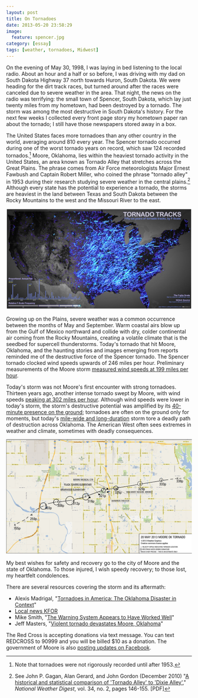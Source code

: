 ```yaml
---
layout: post
title: On Tornadoes
date: 2013-05-20 23:58:29
image: 
  feature: spencer.jpg
category: [essay]
tags: [weather, tornadoes, Midwest]
---
```


On the evening of May 30, 1998, I was laying in bed listening to the local radio. About an hour and a half or so before, I was driving with my dad on South Dakota Highway 37 north towards Huron, South Dakota. We were heading for the dirt track races, but turned around after the races were canceled due to severe weather in the area. That night, the news on the radio was terrifying: the small town of Spencer, South Dakota, which lay just twenty miles from my hometown, had been destroyed by a tornado. The storm was among the most destructive in South Dakota's history. For the next few weeks I collected every front page story my hometown paper ran about the tornado; I still have those newspapers stored away in a box.

The United States faces more tornadoes than any other country in the world, averaging around 810 every year. The Spencer tornado occurred during one of the worst tornado years on record, which saw 124 recorded tornados.[^1] Moore, Oklahoma, lies within the heaviest tornado activity in the United States, an area known as Tornado Alley that stretches across the Great Plains. The phrase comes from Air Force meteorologists Major Ernest Fawbush and Captain Robert Miller, who coined the phrase "tornado alley" in 1953 during their research studying severe weather in the central plains.[^2] Although every state has the potential to experience a tornado, the storms are heaviest in the land between Texas and South Dakota between the Rocky Mountains to the west and the Missouri River to the east.

![Historical paths of tornadoes](/assets/images/tornadoes.jpg)

Growing up on the Plains, severe weather was a common occurrence between the months of May and September. Warm coastal airs blow up from the Gulf of Mexico northward and collide with dry, colder continental air coming from the Rocky Mountains, creating a volatile climate that is the seedbed for supercell thunderstorms. Today's tornado that hit Moore, Oklahoma, and the haunting stories and images emerging from reports reminded me of the destructive force of the Spencer tornado. The Spencer tornado clocked wind speeds upwards of 246 miles per hour. Preliminary measurements of the Moore storm [measured wind speeds at 199 miles per hour](http://blogs.smithsonianmag.com/smartnews/2013/05/how-to-understand-the-scale-of-todays-oklahoma-tornado/). 

Today's storm was not Moore's first encounter with strong tornadoes. Thirteen years ago, another intense tornado swept by Moore, with wind speeds [peaking at 302 miles per hour](http://blogs.smithsonianmag.com/smartnews/2013/05/how-to-understand-the-scale-of-todays-oklahoma-tornado/). Although wind speeds were lower in today's storm, the storm's destructive potential was amplified by its [40-minute presence on the ground](https://twitter.com/NWSNorman/status/336590735832928256); tornadoes are often on the ground only for moments, but today's [mile-wide and long-duration](http://www.nytimes.com/2013/05/21/us/tornado-oklahoma.html?_r=1&) storm tore a deadly path of destruction across Oklahoma. The American West often sees extremes in weather and climate, sometimes with deadly consequences.

![Moore, Oklahoma tornado path](/assets/images/ok_path.png)

My best wishes for safety and recovery go to the city of Moore and the state of Oklahoma. To those injured, I wish speedy recovery; to those lost, my heartfelt condolences.

There are several resources covering the storm and its aftermath:

- Alexis Madrigal, "[Tornadoes in America: The Oklahoma Disaster in Context](http://www.theatlantic.com/technology/archive/2013/05/tornadoes-in-america-the-oklahoma-disaster-in-context/276063/)"
- [Local news KFOR](http://kfor.com/)
- Mike Smith, "[The Warning System Appears to Have Worked Well](http://meteorologicalmusings.blogspot.com/2013/05/the-warning-system-appears-to-have.html)"
- Jeff Masters, "[Violent tornado devastates Moore, Oklahoma](http://classic.wunderground.com/blog/JeffMasters/article.html)"

The Red Cross is accepting donations via text message. You can text REDCROSS to 90999 and you will be billed $10 as a donation. The government of Moore is also [posting updates on Facebook](https://www.facebook.com/cityofmoore). 

[^1]: Note that tornadoes were not rigorously recorded until after 1953.

[^2]: See John P. Gagan, Alan Gerard, and John Gordon (December 2010) "[A historical and statistical comparison of 'Tornado Alley' to 'Dixie Alley'](http://www.nwas.org/digest/papers/2010/Vol34No2/Pg145-Gagan-etal.pdf)," *National Weather Digest*, vol. 34, no. 2, pages 146-155. [PDF]
